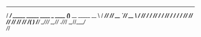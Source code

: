 
   _____                            _             
  / ___/ _____ _____ ____ _ ____   (_)__  __ _____
  \__ \ / ___// ___// __ `// __ \ / // / / // ___/
 ___/ // /__ / /   / /_/ // /_/ // // /_/ /(__  ) 
/____/ \___//_/    \__,_// .___//_/ \__,_//____/  
                        /_/                       


